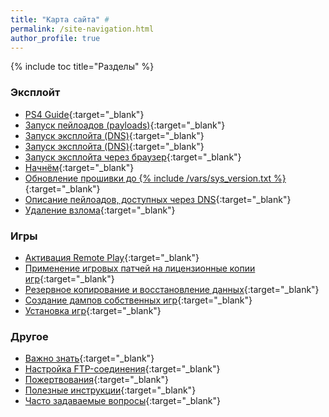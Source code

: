 ```yaml
---
title: "Карта сайта" #
permalink: /site-navigation.html
author_profile: true
---
```


{% include toc title="Разделы" %}

### Эксплойт

* [PS4 Guide](/){:target="_blank"}
* [Запуск пейлоадов (payloads)](payloads){:target="_blank"}
* [Запуск эксплойта (DNS)](start-hen){:target="_blank"}
* [Запуск эксплойта (DNS)](start-hen){:target="_blank"}
* [Запуск эксплойта через браузер](start-hen-browser){:target="_blank"}
* [Начнём](get-started){:target="_blank"}
* [Обновление прошивки до {% include /vars/sys_version.txt %}](usb-update){:target="_blank"}
* [Описание пейлоадов, доступных через DNS](dns-payloads){:target="_blank"}
* [Удаление взлома](uninstall-hen){:target="_blank"}

### Игры 

* [Активация Remote Play](remote-play){:target="_blank"}
* [Применение игровых патчей на лицензионные копии игр](game-patches){:target="_blank"}
* [Резервное копирование и восстановление данных](backup){:target="_blank"}
* [Создание дампов собственных игр](game-dumps){:target="_blank"}
* [Установка игр](games){:target="_blank"}

### Другое 

* [Важно знать](info){:target="_blank"}
* [Настройка FTP-соединения](ftp){:target="_blank"}
* [Пожертвования](http://customfw.xyz/donations){:target="_blank"}
* [Полезные инструкции](addons){:target="_blank"}
* [Часто задаваемые вопросы](faq){:target="_blank"}
